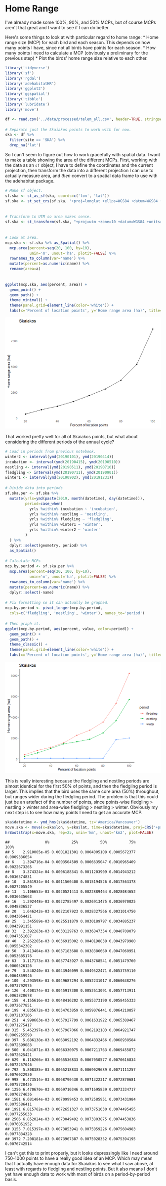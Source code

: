 Home Range
================

I've already made some 100%, 90%, and 50% MCPs, but of course MCPs aren't that great and I want to see if I can do better.

Here's some things to look at with particular regard to home range: \* Home range size (MCP) for each bird and each season. This depends on how many points I have, since not all birds have points for each season. \* How many points I need to calculate a MCP (obviously a preliminary for the previous step) \* Plot the birds' home range size relative to each other.

``` r
library('tidyverse')
library('sf')
library('rgdal')
library('adehabitatHR')
library('ggplot2')
library('ggspatial')
library('tibble')
library('lubridate')
library('move')
```

``` r
df <- read.csv('../data/processed/telem_all.csv', header=TRUE, stringsAsFactors=FALSE)

# Separate just the Skaiakos points to work with for now.
ska <- df %>%
  filter(site == 'SKA') %>%
  drop_na('lat')
```

So I can't seem to figure out how to work gracefully with spatial data. I want to make a table showing the area of the different MCPs. First, working with the data as an `sf` object, I have to define the coordinates and the current projection, then transform the data into a different projection I can use to actually measure area, and *then* convert to a spatial data frame to use with the adehabitat package.

``` r
# Make sf object.
sf.ska <- st_as_sf(ska, coords=c('lon', 'lat'))
sf.ska <- st_set_crs(sf.ska, '+proj=longlat +ellps=WGS84 +datum=WGS84 +no_defs')


# Transform to UTM so area makes sense.
sf.ska <- st_transform(sf.ska, "+proj=utm +zone=10 +datum=WGS84 +units=m +no_defs")


# Look at area.
mcp.ska <- sf.ska %>% as_Spatial() %>%
  mcp.area(percent=seq(20, 100, by=10),
           unin='m', unout='ha', plotit=FALSE) %>%
  rownames_to_column(var='name') %>%
  mutate(percent=as.numeric(name)) %>%
  rename(area=a)


ggplot(mcp.ska, aes(percent, area)) +
  geom_point() +
  geom_path() +
  theme_minimal() +
  theme(panel.grid=element_line(color='white')) +
  labs(x='Percent of location points', y='Home range area (ha)', title='Skaiakos')
```

![](20191213_homerange_files/figure-markdown_github/unnamed-chunk-3-1.png)

That worked pretty well for all of Skaiakos points, but what about considering the different periods of the annual cycle?

``` r
# Load in periods from previous notebook.
winter2 <- interval(ymd(20190101), ymd(20190414))
incubation <- interval(ymd(20190415), ymd(20190510))
nestling <- interval(ymd(20190511), ymd(20190710))
fledgling <- interval(ymd(20190711), ymd(20190901))
winter1 <- interval(ymd(20190902), ymd(20191231))

# Divide data into periods
sf.ska.per <- sf.ska %>%
  mutate(yrls=ymd(paste(2019, month(datetime), day(datetime))),
         period=case_when(
           yrls %within% incubation ~ 'incubation',
           yrls %within% nestling ~ 'nestling',
           yrls %within% fledgling ~ 'fledgling',
           yrls %within% winter1 ~ 'winter',
           yrls %within% winter2 ~ 'winter'
         )
  ) %>%
  dplyr::select(geometry, period) %>%
  as_Spatial()

# Calculate MCPs
mcp.by.period <- sf.ska.per %>%
  mcp.area(percent=seq(20, 100, by=10),
           unin='m', unout='ha', plotit=FALSE) %>%
  rownames_to_column(var='name') %>%
  mutate(percent=as.numeric(name)) %>%
  dplyr::select(-name)

# Fix formatting so it can actually be graphed.
mcp.by.period <- pivot_longer(mcp.by.period,
  cols=c('fledgling', 'nestling', 'winter'), names_to='period')

# Then graph it.
ggplot(mcp.by.period, aes(percent, value, color=period)) +
  geom_point() +
  geom_path() +
  theme_classic() +
  theme(panel.grid=element_line(color='white')) +
  labs(x='Percent of location points', y='Home range area (ha)', title='Skaiakos')
```

![](20191213_homerange_files/figure-markdown_github/unnamed-chunk-4-1.png)

This is really interesting because the fledgling and nestling periods are almost identical for the first 50% of points, and then the fledgling period is larger. This implies that the bird uses the same core area (50%) throughout, but ranges wider during the fledgling period. The problem is that this could just be an artefact of the number of points, since points-wise fledgling &gt; nestling &gt; winter and area-wise fledgling &gt; nestling &gt; winter. Obviously my next step is to see how many points I need to get an accurate MCP.

``` r
ska$datetime <- ymd_hms(ska$datetime, tz='America/Vancouver')
move.ska <- move(x=ska$lon, y=ska$lat, time=ska$datetime, proj=CRS("+proj=longlat"))
hrBootstrap(x=move.ska, rep=25, unin='km', unout='km2', plot=FALSE)
```

    ##                0%          25%          50%          75%         100%
    ## 5    2.910005e-05 0.0001821301 0.0004005108 0.0005672377 0.0009336654
    ## 6    1.394716e-04 0.0003504509 0.0006635047 0.0010965409 0.0022673265
    ## 8    3.374324e-04 0.0006188341 0.0011203909 0.0014943212 0.0036574831
    ## 10   3.861934e-04 0.0011560400 0.0015194526 0.0017563378 0.0027205549
    ## 13   1.106653e-03 0.0020521413 0.0022889464 0.0028084652 0.0036635663
    ## 16   1.392448e-03 0.0022785497 0.0026913475 0.0036970025 0.0048836537
    ## 20   1.646242e-03 0.0022107923 0.0028327566 0.0031014750 0.0043054421
    ## 25   1.345589e-03 0.0025511879 0.0030189797 0.0034885237 0.0043991151
    ## 32   2.392283e-03 0.0033129763 0.0036847354 0.0040709079 0.0047351687
    ## 40   2.262265e-03 0.0036915002 0.0040198838 0.0043979980 0.0055342302
    ## 50   3.413404e-03 0.0037183688 0.0038386660 0.0047060951 0.0053685176
    ## 63   3.117173e-03 0.0037743927 0.0043768541 0.0051479760 0.0060526126
    ## 79   3.540240e-03 0.0043946099 0.0049522471 0.0053759110 0.0064859946
    ## 100  4.293598e-03 0.0049687294 0.0052231017 0.0060638276 0.0073792975
    ## 126  4.408174e-03 0.0045917300 0.0052613091 0.0057713911 0.0063820678
    ## 158  4.155616e-03 0.0048416202 0.0055373190 0.0058455333 0.0072677851
    ## 199  4.835672e-03 0.0054703859 0.0059076441 0.0064210857 0.0072107206
    ## 251  4.998663e-03 0.0057927799 0.0061631922 0.0065389467 0.0071275417
    ## 315  5.462397e-03 0.0057987066 0.0062192183 0.0064921747 0.0069255598
    ## 397  5.686138e-03 0.0063092192 0.0064832466 0.0068938584 0.0072399083
    ## 500  6.041071e-03 0.0066330075 0.0067211763 0.0069455872 0.0072625421
    ## 629  6.116266e-03 0.0065536833 0.0067050577 0.0070616834 0.0072257046
    ## 792  5.808385e-03 0.0065218833 0.0069029689 0.0071111257 0.0076022930
    ## 998  6.473514e-03 0.0068790430 0.0071322317 0.0072870681 0.0075720436
    ## 1256 6.470670e-03 0.0069710346 0.0071695839 0.0073334717 0.0076274636
    ## 1581 6.681484e-03 0.0070999453 0.0072585951 0.0073431984 0.0075586411
    ## 1991 6.815782e-03 0.0072651327 0.0073751030 0.0074495455 0.0077255033
    ## 2506 6.852024e-03 0.0073049492 0.0073803875 0.0074453836 0.0076051952
    ## 3155 7.015397e-03 0.0073853941 0.0075059226 0.0075604983 0.0077834328
    ## 3972 7.208181e-03 0.0073967387 0.0075028352 0.0075394195 0.0076742514

I can't get this to print properly, but it looks depressingly like I need around 750-1000 points to have a really good idea of an MCP. Which may mean that I actually have enough data for Skaiakos to see what I saw above, at least with regards to fledgling and nestling points. But it also means I don't yet have enough data to work with most of birds on a period-by-period basis.
